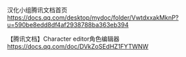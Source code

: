 汉化小组腾讯文档首页
https://docs.qq.com/desktop/mydoc/folder/VwtdxxakMknP?u=590be8edd8df4af2938788ba363eb394

【腾讯文档】Character editor角色编辑器
https://docs.qq.com/doc/DVkZoSEdHZ1FYTWNW
